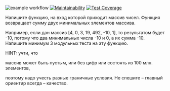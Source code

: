 ![example workflow](https://github.com/zharinovkv/ArrLib/actions/workflows/dotnet.yml/badge.svg)
[![Maintainability](https://api.codeclimate.com/v1/badges/0ddb63fd7880c9f49863/maintainability)](https://codeclimate.com/github/zharinovkv/ArrLib/maintainability)
[![Test Coverage](https://api.codeclimate.com/v1/badges/0ddb63fd7880c9f49863/test_coverage)](https://codeclimate.com/github/zharinovkv/ArrLib/test_coverage)                    

Напишите функцию, на вход которой приходит массив чисел. 
Функция возвращает сумму двух минимальных элементов массива.

Например, если дан массив [4, 0, 3, 19, 492, -10, 1], то результатом будет -10, потому что два минимальных числа -10 и 0, а их сумма -10.
Напишите минимум 3 модульных теста на эту функцию.

HINT: учти, что 

массив может быть пустым, 
или без цифр 
или состоять из 100 млн. элементов, 

поэтому надо учесть разные граничные условия.
Не спешите – главный ориентир всегда – качество.  
